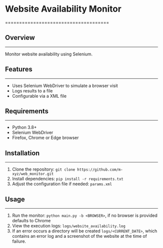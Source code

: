 # Website Availability Monitor
=====================================

## Overview
------------

Monitor website availability using Selenium.

## Features
------------

* Uses Selenium WebDriver to simulate a browser visit
* Logs results to a file
* Configurable via a XML file

## Requirements
---------------

* Python 3.8+
* Selenium WebDriver
* Firefox, Chrome or Edge browser

## Installation
------------

1. Clone the repository: `git clone https://github.com/m-xyz/web_monitor.git`
2. Install dependencies: `pip install -r requirements.txt`
3. Adjust the configuration file if needed: `params.xml`

## Usage
-----

1. Run the monitor: `python main.py -b <BROWSER>`, if no browser is provided defaults to Chrome
2. View the execution logs: `logs/website_availability.log`
3. If an error occurs a directory will be created `logs/<CURRENT_DATE>`, which contains an error log and a screenshot of the website at the time of failure.
